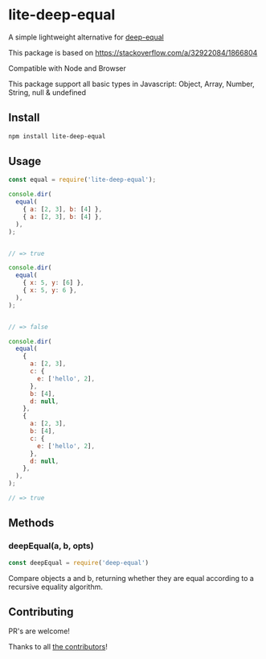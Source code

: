 # lite-deep-equal

A simple lightweight alternative for [deep-equal](https://www.npmjs.com/package/deep-equal)

This package is based on https://stackoverflow.com/a/32922084/1866804

Compatible with Node and Browser

This package support all basic types in Javascript: Object, Array, Number, String, null & undefined

## Install

```bash
npm install lite-deep-equal
```

## Usage

```js
const equal = require('lite-deep-equal');

console.dir(
  equal(
    { a: [2, 3], b: [4] },
    { a: [2, 3], b: [4] },
  ),
);


// => true

console.dir(
  equal(
    { x: 5, y: [6] },
    { x: 5, y: 6 },
  ),
);


// => false

console.dir(
  equal(
    {
      a: [2, 3],
      c: {
        e: ['hello', 2],
      },
      b: [4],
      d: null,
    },
    {
      a: [2, 3],
      b: [4],
      c: {
        e: ['hello', 2],
      },
      d: null,
    },
  ),
);

// => true
```

## Methods

### deepEqual(a, b, opts)

```js
const deepEqual = require('deep-equal')
```
Compare objects a and b, returning whether they are equal according to a recursive equality algorithm.

## Contributing

PR's are welcome!

Thanks to all [the contributors](https://github.com/FareFirst/lite-deep-equal/graphs/contributors)!
